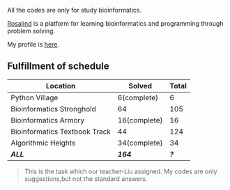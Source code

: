 All the codes are only for study bioinformatics.

[Rosalind](http://rosalind.info/) is a platform for learning bioinformatics and programming through problem solving. 

My profile is [here](http://rosalind.info/users/Zhixue/).

## Fulfillment of schedule

Location | Solved | Total
---|---|---
Python Village | 6(complete) | 6
Bioinformatics Stronghold | 64 | 105
Bioinformatics Armory | 16(complete) | 16
Bioinformatics Textbook Track | 44 | 124
Algorithmic Heights | 34(complete) | 34
***ALL*** | ***164*** | ***?***

> This is the task which our teacher-Liu assigned. 
> My codes are only suggestions,but not the standard answers.
